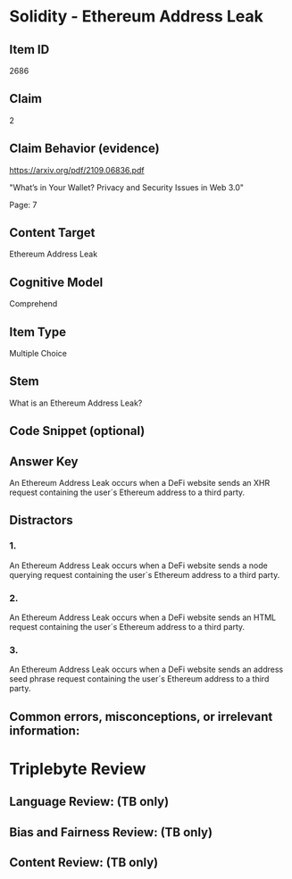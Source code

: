 # Solidity - Ethereum Address Leak

## Item ID
2686

## Claim
2

## Claim Behavior (evidence)
https://arxiv.org/pdf/2109.06836.pdf

"What’s in Your Wallet? Privacy and Security Issues in Web 3.0"

Page: 7

## Content Target
Ethereum Address Leak

## Cognitive Model
Comprehend

## Item Type
Multiple Choice

## Stem
What is an Ethereum Address Leak?

## Code Snippet (optional)

## Answer Key
An Ethereum Address Leak occurs when a DeFi website sends an XHR request containing the user´s Ethereum address to a third party.

## Distractors
### 1.
An Ethereum Address Leak occurs when a DeFi website sends a node querying request containing the user´s Ethereum address to a third party.

### 2.
An Ethereum Address Leak occurs when a DeFi website sends an HTML request containing the user´s Ethereum address to a third party.

### 3.
An Ethereum Address Leak occurs when a DeFi website sends an address seed phrase request containing the user´s Ethereum address to a third party.

## Common errors, misconceptions, or irrelevant information:

# Triplebyte Review

## Language Review: (TB only)

## Bias and Fairness Review: (TB only)

## Content Review: (TB only)
